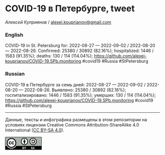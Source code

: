 COVID-19 в Петербурге, tweet
============================

*Алексей Куприянов* /
<a href="mailto:alexei.kouprianov@gmail.com" class="email">alexei.kouprianov@gmail.com</a>

### English

COVID-19 in St. Petersburg for: 2022-08-27 — 2022-09-02 / 2022-08-20 —
2022-08-26. Сonfirmed: 25380 / 30892 (82.16%); hospitalized: 1446 / 1583
(91.35%); deaths: 130 / 114 (114.04%);
<a href="https://github.com/alexei-kouprianov/COVID-19.SPb.monitoring" class="uri">https://github.com/alexei-kouprianov/COVID-19.SPb.monitoring</a>
\#covid19 \#Russia \#StPetersburg

### Russian

COVID-19 в Петербурге за семь дней: 2022-08-27 — 2022-09-02 / 2022-08-20
— 2022-08-26. Выявлено: 25380 / 30892 (82.16%); госпитализировано: 1446
/ 1583 (91.35%); умерших: 130 / 114 (114.04%);
<a href="https://github.com/alexei-kouprianov/COVID-19.SPb.monitoring" class="uri">https://github.com/alexei-kouprianov/COVID-19.SPb.monitoring</a>
\#covid19 \#Russia \#StPetersburg

------------------------------------------------------------------------

Данные, тексты и инфографика размещены в этом репозитории на условиях
лицензии Creative Commons Attribution-ShareAlike 4.0 International ([CC
BY-SA 4.0](https://creativecommons.org/licenses/by-sa/4.0/)).

![](../misc/CC-BY-SA-icon.png "CC-BY-SA")
